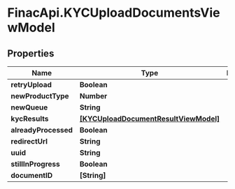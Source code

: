 # FinacApi.KYCUploadDocumentsViewModel

## Properties
Name | Type | Description | Notes
------------ | ------------- | ------------- | -------------
**retryUpload** | **Boolean** |  | [optional] 
**newProductType** | **Number** |  | [optional] 
**newQueue** | **String** |  | [optional] 
**kycResults** | [**[KYCUploadDocumentResultViewModel]**](KYCUploadDocumentResultViewModel.md) |  | [optional] 
**alreadyProcessed** | **Boolean** |  | [optional] 
**redirectUrl** | **String** |  | [optional] 
**uuid** | **String** |  | [optional] 
**stillInProgress** | **Boolean** |  | [optional] 
**documentID** | **[String]** |  | [optional] 
